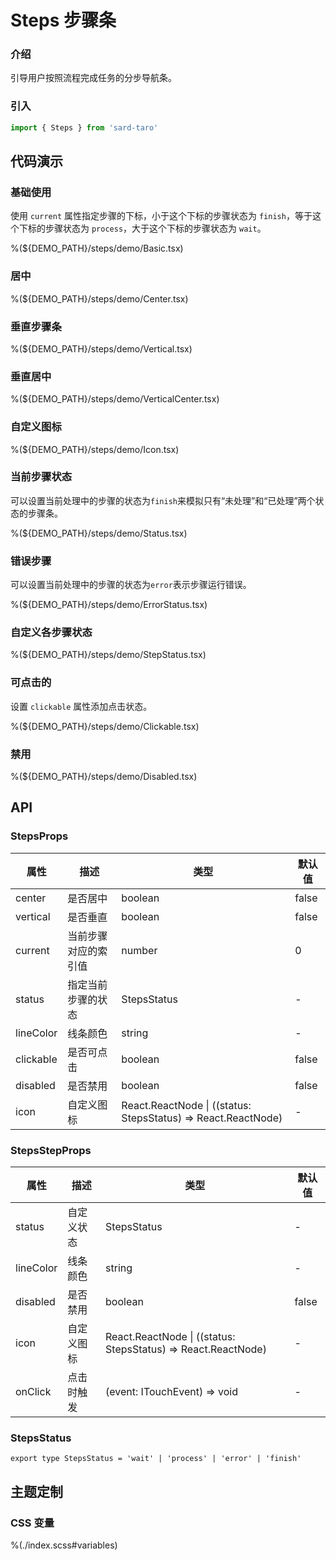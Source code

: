 # Steps 步骤条

### 介绍

引导用户按照流程完成任务的分步导航条。

### 引入

```js
import { Steps } from 'sard-taro'
```

## 代码演示

### 基础使用

使用 `current` 属性指定步骤的下标，小于这个下标的步骤状态为 `finish`，等于这个下标的步骤状态为 `process`，大于这个下标的步骤状态为 `wait`。

%(${DEMO_PATH}/steps/demo/Basic.tsx)

### 居中

%(${DEMO_PATH}/steps/demo/Center.tsx)

### 垂直步骤条

%(${DEMO_PATH}/steps/demo/Vertical.tsx)

### 垂直居中

%(${DEMO_PATH}/steps/demo/VerticalCenter.tsx)

### 自定义图标

%(${DEMO_PATH}/steps/demo/Icon.tsx)

### 当前步骤状态

可以设置当前处理中的步骤的状态为`finish`来模拟只有“未处理”和“已处理”两个状态的步骤条。

%(${DEMO_PATH}/steps/demo/Status.tsx)

### 错误步骤

可以设置当前处理中的步骤的状态为`error`表示步骤运行错误。

%(${DEMO_PATH}/steps/demo/ErrorStatus.tsx)

### 自定义各步骤状态

%(${DEMO_PATH}/steps/demo/StepStatus.tsx)

### 可点击的

设置 `clickable` 属性添加点击状态。

%(${DEMO_PATH}/steps/demo/Clickable.tsx)

### 禁用

%(${DEMO_PATH}/steps/demo/Disabled.tsx)

## API

### StepsProps

| 属性      | 描述                 | 类型                                                          | 默认值 |
| --------- | -------------------- | ------------------------------------------------------------- | ------ |
| center    | 是否居中             | boolean                                                       | false  |
| vertical  | 是否垂直             | boolean                                                       | false  |
| current   | 当前步骤对应的索引值 | number                                                        | 0      |
| status    | 指定当前步骤的状态   | StepsStatus                                                   | -      |
| lineColor | 线条颜色             | string                                                        | -      |
| clickable | 是否可点击           | boolean                                                       | false  |
| disabled  | 是否禁用             | boolean                                                       | false  |
| icon      | 自定义图标           | React.ReactNode \| ((status: StepsStatus) => React.ReactNode) | -      |

### StepsStepProps

| 属性      | 描述       | 类型                                                          | 默认值 |
| --------- | ---------- | ------------------------------------------------------------- | ------ |
| status    | 自定义状态 | StepsStatus                                                   | -      |
| lineColor | 线条颜色   | string                                                        | -      |
| disabled  | 是否禁用   | boolean                                                       | false  |
| icon      | 自定义图标 | React.ReactNode \| ((status: StepsStatus) => React.ReactNode) | -      |
| onClick   | 点击时触发 | (event: ITouchEvent) => void                                  | -      |

### StepsStatus

```tsx
export type StepsStatus = 'wait' | 'process' | 'error' | 'finish'
```

## 主题定制

### CSS 变量

%(./index.scss#variables)
